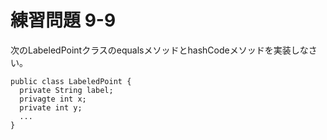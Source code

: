 # 練習問題 9-9

次のLabeledPointクラスのequalsメソッドとhashCodeメソッドを実装しなさい。

    public class LabeledPoint {
      private String label;
      privagte int x;
      private int y;
      ...
    }
